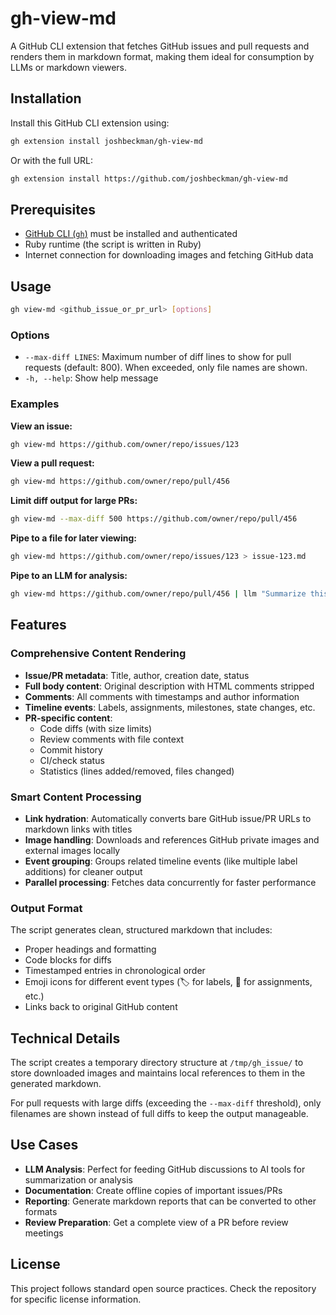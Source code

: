 # gh-view-md

A GitHub CLI extension that fetches GitHub issues and pull requests and renders them in markdown format, making them ideal for consumption by LLMs or markdown viewers.

## Installation

Install this GitHub CLI extension using:

```bash
gh extension install joshbeckman/gh-view-md
```

Or with the full URL:

```bash
gh extension install https://github.com/joshbeckman/gh-view-md
```

## Prerequisites

- [GitHub CLI (`gh`)](https://cli.github.com/) must be installed and authenticated
- Ruby runtime (the script is written in Ruby)
- Internet connection for downloading images and fetching GitHub data

## Usage

```bash
gh view-md <github_issue_or_pr_url> [options]
```

### Options

- `--max-diff LINES`: Maximum number of diff lines to show for pull requests (default: 800). When exceeded, only file names are shown.
- `-h, --help`: Show help message

### Examples

**View an issue:**
```bash
gh view-md https://github.com/owner/repo/issues/123
```

**View a pull request:**
```bash
gh view-md https://github.com/owner/repo/pull/456
```

**Limit diff output for large PRs:**
```bash
gh view-md --max-diff 500 https://github.com/owner/repo/pull/456
```

**Pipe to a file for later viewing:**
```bash
gh view-md https://github.com/owner/repo/issues/123 > issue-123.md
```

**Pipe to an LLM for analysis:**
```bash
gh view-md https://github.com/owner/repo/pull/456 | llm "Summarize this PR"
```

## Features

### Comprehensive Content Rendering
- **Issue/PR metadata**: Title, author, creation date, status
- **Full body content**: Original description with HTML comments stripped
- **Comments**: All comments with timestamps and author information
- **Timeline events**: Labels, assignments, milestones, state changes, etc.
- **PR-specific content**:
  - Code diffs (with size limits)
  - Review comments with file context
  - Commit history
  - CI/check status
  - Statistics (lines added/removed, files changed)

### Smart Content Processing
- **Link hydration**: Automatically converts bare GitHub issue/PR URLs to markdown links with titles
- **Image handling**: Downloads and references GitHub private images and external images locally
- **Event grouping**: Groups related timeline events (like multiple label additions) for cleaner output
- **Parallel processing**: Fetches data concurrently for faster performance

### Output Format
The script generates clean, structured markdown that includes:
- Proper headings and formatting
- Code blocks for diffs
- Timestamped entries in chronological order
- Emoji icons for different event types (🏷️ for labels, 👤 for assignments, etc.)
- Links back to original GitHub content

## Technical Details

The script creates a temporary directory structure at `/tmp/gh_issue/` to store downloaded images and maintains local references to them in the generated markdown.

For pull requests with large diffs (exceeding the `--max-diff` threshold), only filenames are shown instead of full diffs to keep the output manageable.

## Use Cases

- **LLM Analysis**: Perfect for feeding GitHub discussions to AI tools for summarization or analysis
- **Documentation**: Create offline copies of important issues/PRs
- **Reporting**: Generate markdown reports that can be converted to other formats
- **Review Preparation**: Get a complete view of a PR before review meetings

## License

This project follows standard open source practices. Check the repository for specific license information.